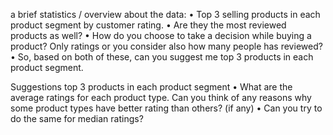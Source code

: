 a brief statistics / overview about the data:
•	Top 3 selling products in each product segment by customer rating.
•	Are they the most reviewed products as well?
•	How do you choose to take a decision while buying a product? Only ratings or you consider also how many people has reviewed?
•	So, based on both of these, can you suggest me top 3 products in each product segment.

Suggestions top 3 products in each product segment
•	What are the average ratings for each product type. Can you think of any reasons why some product types have better rating than others? (if any)
•	Can you try to do the same for median ratings?
